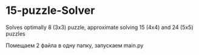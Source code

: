 # 15-puzzle-Solver
Solves optimally 8 (3x3) puzzle, approximate solving 15 (4x4) and 24 (5x5) puzzles

Помещаем 2 файла в одну папку, запускаем main.py
